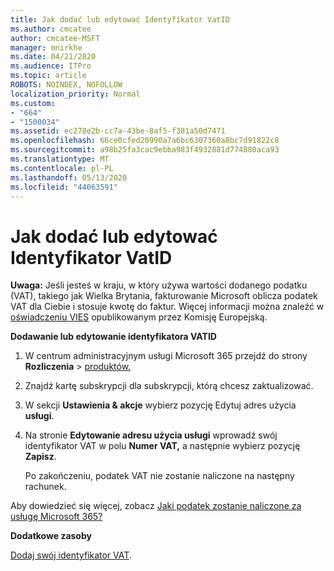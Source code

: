 ```yaml
---
title: Jak dodać lub edytować Identyfikator VatID
ms.author: cmcatee
author: cmcatee-MSFT
manager: mnirkhe
ms.date: 04/21/2020
ms.audience: ITPro
ms.topic: article
ROBOTS: NOINDEX, NOFOLLOW
localization_priority: Normal
ms.custom:
- "664"
- "1500034"
ms.assetid: ec278e2b-cc7a-43be-8af5-f381a50d7471
ms.openlocfilehash: 66ce0cfed20990a7a6bc6307360a8bc7d91822c8
ms.sourcegitcommit: a98b25fa3cac9ebba983f4932881d774880aca93
ms.translationtype: MT
ms.contentlocale: pl-PL
ms.lasthandoff: 05/13/2020
ms.locfileid: "44063591"
---
```

# <a name="how-to-add-or-edit-a-vatid"></a>Jak dodać lub edytować Identyfikator VatID

**Uwaga:** Jeśli jesteś w kraju, w który używa wartości dodanego podatku (VAT), takiego jak Wielka Brytania, fakturowanie Microsoft oblicza podatek VAT dla Ciebie i stosuje kwotę do faktur. Więcej informacji można znaleźć w [oświadczeniu VIES](https://go.microsoft.com/fwlink/p/?LinkID=841741) opublikowanym przez Komisję Europejską.

**Dodawanie lub edytowanie identyfikatora VATID**

1. W centrum administracyjnym usługi Microsoft 365 przejdź do strony **Rozliczenia** \> [produktów.](https://go.microsoft.com/fwlink/p/?linkid=842054)

2. Znajdź kartę subskrypcji dla subskrypcji, którą chcesz zaktualizować.

3. W sekcji **Ustawienia & akcje** wybierz pozycję Edytuj adres użycia **usługi**.

4. Na stronie **Edytowanie adresu użycia usługi** wprowadź swój identyfikator VAT w polu **Numer VAT,** a następnie wybierz pozycję **Zapisz**.

    Po zakończeniu, podatek VAT nie zostanie naliczone na następny rachunek.

Aby dowiedzieć się więcej, zobacz [Jaki podatek zostanie naliczone za usługę Microsoft 365?](https://docs.microsoft.com/office365/admin/subscriptions-and-billing/what-tax-will-i-be-charged)

**Dodatkowe zasoby**

[Dodaj swój identyfikator VAT](https://docs.microsoft.com/office365/admin/subscriptions-and-billing/what-tax-will-i-be-charged?view=o365-worldwide#add-your-vat-id-eu-countries-only).